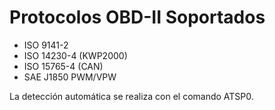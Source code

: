 # Protocolos OBD-II Soportados

- ISO 9141-2
- ISO 14230-4 (KWP2000)
- ISO 15765-4 (CAN)
- SAE J1850 PWM/VPW

La detección automática se realiza con el comando ATSP0.
